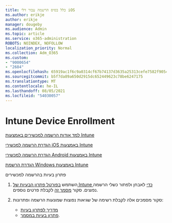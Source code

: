 ```yaml
---
title: כלל בסיס הרשמה עבור דלי iOS
ms.author: erikje
author: erikje
manager: dougeby
ms.audience: Admin
ms.topic: article
ms.service: o365-administration
ROBOTS: NOINDEX, NOFOLLOW
localization_priority: Normal
ms.collection: Adm_O365
ms.custom:
- "9000654"
- "2684"
ms.openlocfilehash: 65919ac1f6c9a0314cf67b74137d3635a25313cefe7582f905466e2e31387842
ms.sourcegitcommit: b5f7da89a650d2915dc652449623c78be6247175
ms.translationtype: MT
ms.contentlocale: he-IL
ms.lasthandoff: 08/05/2021
ms.locfileid: "54030057"
---
```

# <a name="intune-device-enrollment"></a>Intune Device Enrollment

[למד אודות הרשמה למכשירים באמצעות Intune](https://docs.microsoft.com/intune/enrollment/device-enrollment)

[הגדרת הרשמה למכשירי iOS באמצעות Intune](https://docs.microsoft.com/intune/enrollment/ios-enroll)

[הגדרת הרשמה למכשירי Android באמצעות Intune](https://docs.microsoft.com/intune/android-enroll)

[הגדרת הרשמת Windows באמצעות Intune](https://docs.microsoft.com/intune/windows-enroll)

פתרון בעיות בהרשמה למכשירים

1. השתמש [בפורטל פתרון הבעיות של Intune כדי](https://devicemanagement.microsoft.com/#blade/Microsoft_Intune_DeviceSettings/TroubleshootBlade) לאבחן ולפתור כשלי הרשמה נפוצים. סקור [מסמך זה](https://docs.microsoft.com/intune/help-desk-operators) לקבלת פרטים נוספים.

2. סקור מסמכים אלה לקבלת רשימה של שגיאות נפוצות שמונעות הרשמה ופתרונות:
    - [מדריך לפתרון בעיות](https://support.microsoft.com/help/4469913/troubleshooting-windows-device-enrollment-problems-in-microsoft-intune)
    - [פתרון בעיות במסמך](https://docs.microsoft.com/intune/troubleshoot-device-enrollment-in-intune).
